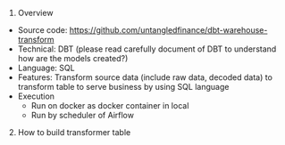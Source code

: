 1. Overview
* Source code: https://github.com/untangledfinance/dbt-warehouse-transform
* Technical: DBT (please read carefully document of DBT to understand how are the models created?)
* Language: SQL
* Features: Transform source data (include raw data, decoded data) to transform table to serve business by using SQL language
* Execution
    * Run on docker as docker container in local 
    * Run by scheduler of Airflow
2. How to build transformer table
